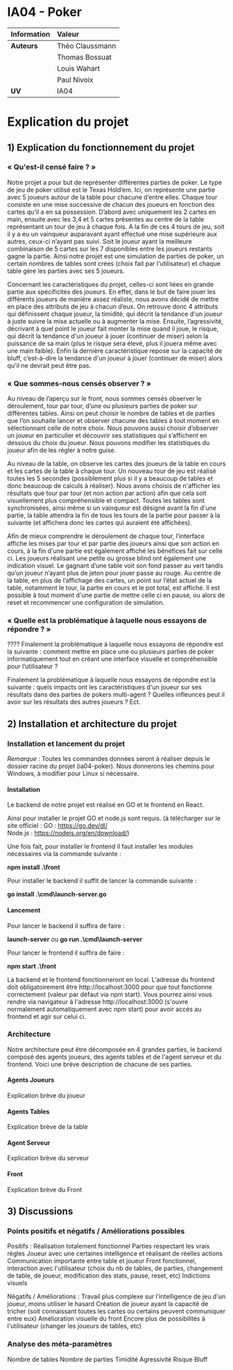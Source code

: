 # IA04 - Poker

| Information | Valeur |
| :------------ | :------------- |
| **Auteurs** | Théo Claussmann |
| | Thomas Bossuat |
| | Louis Wahart |
| | Paul Nivoix |
| **UV** | IA04 |

# Explication du projet 

## 1) Explication du fonctionnement du projet

### « Qu'est-il censé faire ? »
 
Notre projet a pour but de représenter différentes parties de poker. Le type de jeu de poker utilisé est le Texas Hold’em. Ici, on représente une partie avec 5 joueurs autour de la table pour chacune d’entre elles. Chaque tour consiste en une mise successive de chacun des joueurs en fonction des cartes qu’il a en sa possession. D’abord avec uniquement les 2 cartes en main, ensuite avec les 3,4 et 5 cartes présentes au centre de la table représentant un tour de jeu à chaque fois. A la fin de ces 4 tours de jeu, soit il y a eu un vainqueur auparavant ayant effectué une mise supérieure aux autres, ceux-ci n’ayant pas suivi. Soit le joueur ayant la meilleure combinaison de 5 cartes sur les 7 disponibles entre les joueurs restants gagne la partie. Ainsi notre projet est une simulation de parties de poker, un certain nombres de tables sont crées (choix fait par l'utilisateur) et chaque table gère les parties avec ses 5 joueurs.
 
Concernant les caractéristiques du projet, celles-ci sont liées en grande partie aux spécificités des joueurs.  En effet, dans le but de faire jouer les différents joueurs de manière assez réaliste, nous avons décidé de mettre en place des attributs de jeu à chacun d’eux. On retrouve donc 4 attributs qui définissent chaque joueur, la timidité, qui décrit la tendance d'un joueur à juste suivre la mise actuelle ou à augmenter la mise. Ensuite, l’agressivité, décrivant à quel point le joueur fait monter la mise quand il joue, le risque, qui décrit la tendance d'un joueur à jouer (continuer de miser) selon la puissance de sa main (plus le risque sera élevé, plus il jouera même avec une main faible). Enfin la dernière caractéristique repose sur la capacité de bluff, c’est-à-dire la tendance d'un joueur à jouer (continuer de miser) alors qu'il ne devrait peut être pas.
 
### « Que sommes-nous censés observer ? »
 
Au niveau de l’aperçu sur le front, nous sommes censés observer le déroulement, tour par tour, d’une ou plusieurs parties de poker sur différentes tables. Ainsi on peut choisir le nombre de tables et de parties que l’on souhaite lancer et observer chacune des tables à tout moment en sélectionnant celle de notre choix. Nous pouvons aussi choisir d’observer un joueur en particulier et découvrir ses statistiques qui s’affichent en dessous du choix du joueur. Nous pouvons modifier les statistiques du joueur afin de les régler à notre guise.

Au niveau de la table, on observe les cartes des joueurs de la table en cours et les cartes de la table à chaque tour. Un nouveau tour de jeu est réalisé toutes les 5 secondes (possiblement plus si il y a beaucoup de tables et donc beaucoup de calculs à réaliser). Nous avons choisis de n'afficher les résultats que tour par tour (et non action par action) afin que cela soit visuellement plus compréhensible et compact. Toutes les tables sont synchronisées, ainsi même si un vainqueur est désigné avant la fin d'une partie, la table attendra la fin de tous les tours de la partie pour passer à la suivante (et affichera donc les cartes qui auraient été affichées).

Afin de mieux comprendre le déroulement de chaque tour, l’interface affiche les mises par tour et par partie des joueurs ainsi que son action en cours, à la fin d'une partie est également affiché les bénéfices fait sur celle ci. Les joueurs réalisant une petite ou grosse blind ont également une indication visuel. Le gagnant d’une table voit son fond passer au vert tandis qu’un joueur n’ayant plus de jeton pour jouer passe au rouge. Au centre de la table, en plus de l’affichage des cartes, un point sur l’état actuel de la table, notamment le tour, la partie en cours et le pot total, est affiché. Il est possible à tout moment d'une partie de mettre celle ci en pause, ou alors de reset et recommencer une configuration de simulation.
 
### « Quelle est la problématique à laquelle nous essayons de répondre ? »
 
 ????
Finalement la problématique à laquelle nous essayons de répondre est la suivante : comment mettre en place une ou plusieurs parties de poker informatiquement tout en créant une interface visuelle et compréhensible pour l’utilisateur ?

Finalement la problématique à laquelle nous essayons de répondre est la suivante : quels impacts ont les caractéristiques d'un joueur sur ses résultats dans des parties de pokers multi-agent ? Quelles infleunces peut il avoir sur les résultats des autres joueurs ? Ect.


 
## 2) Installation et architecture du projet

### Installation et lancement du projet
*Remarque :* Toutes les commandes données seront à réaliser depuis le dossier racine du projet (ia04-poker). Nous donnerons les chemins pour Windows, à modifier pour Linux si nécessaire.

#### Installation
Le backend de notre projet est réalisé en GO et le frontend en React. 

Ainsi pour installer le projet GO et node.js sont requis. 
(à télécharger sur le site officiel : 
GO : https://go.dev/dl/  
Node.js : https://nodejs.org/en/download/)

Une fois fait, pour installer le frontend il faut installer les modules nécessaires via la commande suivante :

**npm install .\front**

Pour installer le backend il suffit de lancer la commande suivante :

**go install .\cmd\launch-server.go**

#### Lancement

Pour lancer le backend il suffira de faire :

**launch-server**
ou
**go run .\cmd\launch-server**

Pour lancer le frontend il suffira de faire :

**npm start .\front**

La backend et le frontend fonctionneront en local. L'adresse du frontend doit obligatoirement être http://localhost:3000 pour que tout fonctionne correctement (valeur par défaut via npm start). Vous pourrez ainsi vous rendre via navigateur à l'adresse http://localhost:3000 (s'ouvre normalement automatiquement avec npm start) pour avoir accès au frontend et agir sur celui ci.

### Architecture
Notre architecture peut être décomposée en 4 grandes parties, le backend composé des agents joueurs, des agents tables et de l'agent serveur et du frontend. Voici une brève description de chacune de ses parties. 

#### Agents Joueurs
Explication brève du joueur

#### Agents Tables
Explication brève de la table

#### Agent Serveur
Explication brève du serveur

#### Front
Explication brève du Front

 
## 3) Discussions

### Points positifs et négatifs / Améliorations possibles

Positifs :
Réalisation totalement fonctionnel
Parties respectant les vrais règles
Joueur avec une certaines intelligence et réalisant de réelles actions
Communication importante entre table et joueur
Front fonctionnel, interaction avec l'utilisateur (choix du nb de tables, de parties, changement de table, de joueur, modification des stats, pause, reset, etc)
Indictions visuels

Négatifs / Améliorations :
Travail plus complexe sur l'intelligence de jeu d'un joueur, moins utiliser le hasard
Création de joueur ayant la capacité de tricher (soit connaissant toutes les cartes ou certains peuvent communiquer entre eux)
Amélioration visuelle du front
Encore plus de possibilités à l'utilisateur (changer les joueurs de tables, etc)

### Analyse des méta-paramètres
Nombre de tables
Nombre de parties
Timidité
Agressivité
Risque
Bluff